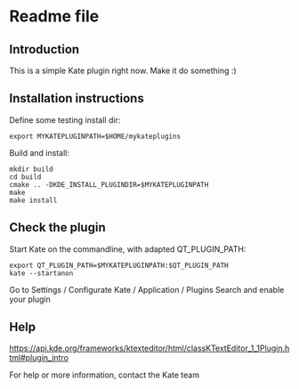 # Readme file

## Introduction

This is a simple Kate plugin right now. Make it do something :)


## Installation instructions

Define some testing install dir:

    export MYKATEPLUGINPATH=$HOME/mykateplugins 

Build and install:

    mkdir build
    cd build
    cmake .. -DKDE_INSTALL_PLUGINDIR=$MYKATEPLUGINPATH
    make
    make install


## Check the plugin

Start Kate on the commandline, with adapted QT_PLUGIN_PATH:

    export QT_PLUGIN_PATH=$MYKATEPLUGINPATH:$QT_PLUGIN_PATH
    kate --startanon

Go to Settings / Configurate Kate / Application / Plugins
Search and enable your plugin


## Help

https://api.kde.org/frameworks/ktexteditor/html/classKTextEditor_1_1Plugin.html#plugin_intro

For help or more information, contact the Kate team
